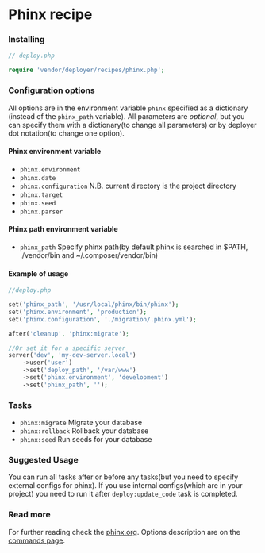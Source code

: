 # Phinx recipe

### Installing

```php
// deploy.php

require 'vendor/deployer/recipes/phinx.php';
```

### Configuration options

All options are in the environment variable `phinx` specified as a dictionary
(instead of the `phinx_path` variable).
All parameters are *optional*, but you can specify them with a dictionary(to change all parameters)
or by deployer dot notation(to change one option).

#### Phinx environment variable

- `phinx.environment`
- `phinx.date`
- `phinx.configuration` N.B. current directory is the project directory
- `phinx.target`
- `phinx.seed`
- `phinx.parser`

#### Phinx path environment variable

- `phinx_path` Specify phinx path(by default phinx is searched in 
$PATH, ./vendor/bin and ~/.composer/vendor/bin)

#### Example of usage

```php
//deploy.php

set('phinx_path', '/usr/local/phinx/bin/phinx');
set('phinx.environment', 'production');
set('phinx.configuration', './migration/.phinx.yml');

after('cleanup', 'phinx:migrate');

//Or set it for a specific server
server('dev', 'my-dev-server.local')
    ->user('user')
    ->set('deploy_path', '/var/www')
    ->set('phinx.environment', 'development')
    ->set('phinx_path', '');
```

### Tasks

- `phinx:migrate` Migrate your database
- `phinx:rollback` Rollback your database
- `phinx:seed` Run seeds for your database

### Suggested Usage

You can run all tasks after or before any 
tasks(but you need to specify external configs for phinx).
If you use internal configs(which are in your project) you need 
to run it after `deploy:update_code` task is completed.

### Read more

For further reading check the [phinx.org](https://phinx.org). Options description are on the [commands page](http://docs.phinx.org/en/latest/commands.html).
